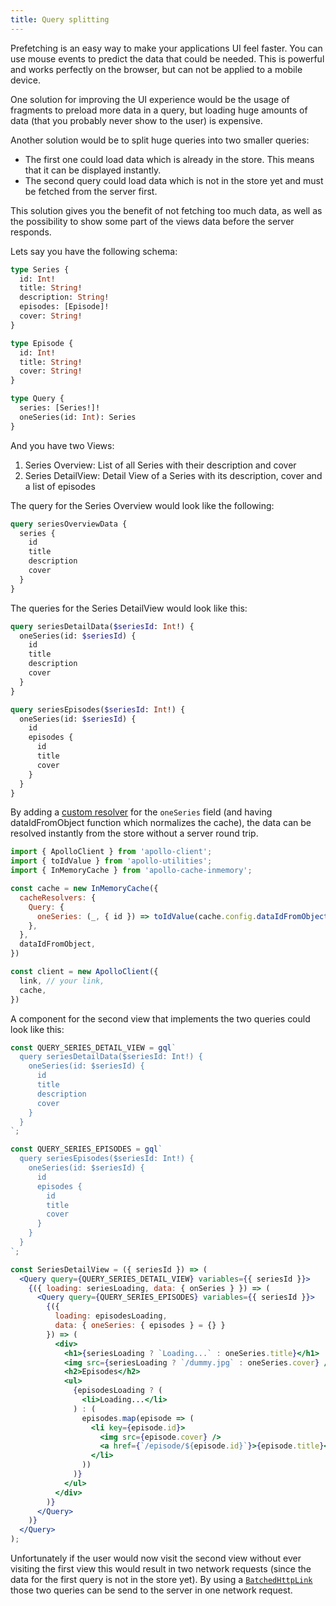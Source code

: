 ```yaml
---
title: Query splitting
---
```


Prefetching is an easy way to make your applications UI feel faster. You can use mouse events to predict the data that could be needed.
This is powerful and works perfectly on the browser, but can not be applied to a mobile device.

One solution for improving the UI experience would be the usage of fragments to preload more data in a query, but loading huge amounts of data (that you probably never show to the user) is expensive.

Another solution would be to split huge queries into two smaller queries:
- The first one could load data which is already in the store. This means that it can be displayed instantly.
- The second query could load data which is not in the store yet and must be fetched from the server first.

This solution gives you the benefit of not fetching too much data, as well as the possibility to show some part of the views data before the server responds.

Lets say you have the following schema:
```graphql
type Series {
  id: Int!
  title: String!
  description: String!
  episodes: [Episode]!
  cover: String!
}

type Episode {
  id: Int!
  title: String!
  cover: String!
}

type Query {
  series: [Series!]!
  oneSeries(id: Int): Series
}
```

And you have two Views:
1. Series Overview: List of all Series with their description and cover
2. Series DetailView: Detail View of a Series with its description, cover and a list of episodes

The query for the Series Overview would look like the following:
```graphql
query seriesOverviewData {
  series {
    id
    title
    description
    cover
  }
}
```

The queries for the Series DetailView would look like this:
```graphql
query seriesDetailData($seriesId: Int!) {
  oneSeries(id: $seriesId) {
    id
    title
    description
    cover
  }
}
```

```graphql
query seriesEpisodes($seriesId: Int!) {
  oneSeries(id: $seriesId) {
    id
    episodes {
      id
      title
      cover
    }
  }
}
```

By adding a [custom resolver](../features/cache-updates.html#cacheRedirect) for the `oneSeries` field (and having dataIdFromObject function which normalizes the cache), the data can be resolved instantly from the store without a server round trip.

```javascript
import { ApolloClient } from 'apollo-client';
import { toIdValue } from 'apollo-utilities';
import { InMemoryCache } from 'apollo-cache-inmemory';

const cache = new InMemoryCache({
  cacheResolvers: {
    Query: {
      oneSeries: (_, { id }) => toIdValue(cache.config.dataIdFromObject({ __typename: 'Series', id })),
    },
  },
  dataIdFromObject,
})

const client = new ApolloClient({
  link, // your link,
  cache,
})
```

A component for the second view that implements the two queries could look like this:
```jsx
const QUERY_SERIES_DETAIL_VIEW = gql`
  query seriesDetailData($seriesId: Int!) {
    oneSeries(id: $seriesId) {
      id
      title
      description
      cover
    }
  }
`;

const QUERY_SERIES_EPISODES = gql`
  query seriesEpisodes($seriesId: Int!) {
    oneSeries(id: $seriesId) {
      id
      episodes {
        id
        title
        cover
      }
    }
  }
`;

const SeriesDetailView = ({ seriesId }) => (
  <Query query={QUERY_SERIES_DETAIL_VIEW} variables={{ seriesId }}>
    {({ loading: seriesLoading, data: { onSeries } }) => (
      <Query query={QUERY_SERIES_EPISODES} variables={{ seriesId }}>
        {({
          loading: episodesLoading,
          data: { oneSeries: { episodes } = {} }
        }) => (
          <div>
            <h1>{seriesLoading ? `Loading...` : oneSeries.title}</h1>
            <img src={seriesLoading ? `/dummy.jpg` : oneSeries.cover} />
            <h2>Episodes</h2>
            <ul>
              {episodesLoading ? (
                <li>Loading...</li>
              ) : (
                episodes.map(episode => (
                  <li key={episode.id}>
                    <img src={episode.cover} />
                    <a href={`/episode/${episode.id}`}>{episode.title}</a>
                  </li>
                ))
              )}
            </ul>
          </div>
        )}
      </Query>
    )}
  </Query>
);
```

Unfortunately if the user would now visit the second view without ever visiting the first view this would result in two network requests (since the data for the first query is not in the store yet). By using a [`BatchedHttpLink`](/docs/link/links/batch-http.html) those two queries can be send to the server in one network request.
